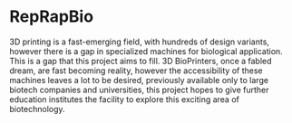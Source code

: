 # RepRapBio
3D printing is a fast-emerging field, with hundreds of design variants, however there is a gap in specialized machines for biological application. This is a gap that this project aims to fill. 3D BioPrinters, once a fabled dream, are fast becoming reality, however the accessibility of these machines leaves a lot to be desired, previously available only to large biotech companies and universities, this project hopes to give further education institutes the facility to explore this exciting area of biotechnology. 
